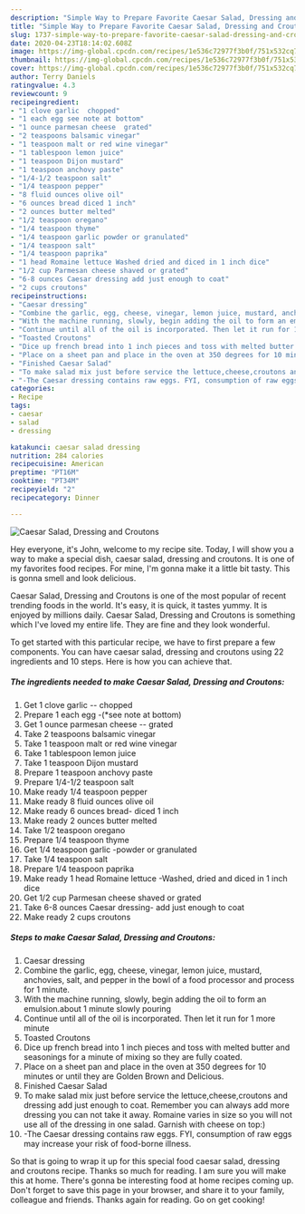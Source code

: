 ```yaml
---
description: "Simple Way to Prepare Favorite Caesar Salad, Dressing and Croutons"
title: "Simple Way to Prepare Favorite Caesar Salad, Dressing and Croutons"
slug: 1737-simple-way-to-prepare-favorite-caesar-salad-dressing-and-croutons
date: 2020-04-23T18:14:02.608Z
image: https://img-global.cpcdn.com/recipes/1e536c72977f3b0f/751x532cq70/caesar-salad-dressing-and-croutons-recipe-main-photo.jpg
thumbnail: https://img-global.cpcdn.com/recipes/1e536c72977f3b0f/751x532cq70/caesar-salad-dressing-and-croutons-recipe-main-photo.jpg
cover: https://img-global.cpcdn.com/recipes/1e536c72977f3b0f/751x532cq70/caesar-salad-dressing-and-croutons-recipe-main-photo.jpg
author: Terry Daniels
ratingvalue: 4.3
reviewcount: 9
recipeingredient:
- "1 clove garlic  chopped"
- "1 each egg see note at bottom"
- "1 ounce parmesan cheese  grated"
- "2 teaspoons balsamic vinegar"
- "1 teaspoon malt or red wine vinegar"
- "1 tablespoon lemon juice"
- "1 teaspoon Dijon mustard"
- "1 teaspoon anchovy paste"
- "1/4-1/2 teaspoon salt"
- "1/4 teaspoon pepper"
- "8 fluid ounces olive oil"
- "6 ounces bread diced 1 inch"
- "2 ounces butter melted"
- "1/2 teaspoon oregano"
- "1/4 teaspoon thyme"
- "1/4 teaspoon garlic powder or granulated"
- "1/4 teaspoon salt"
- "1/4 teaspoon paprika"
- "1 head Romaine lettuce Washed dried and diced in 1 inch dice"
- "1/2 cup Parmesan cheese shaved or grated"
- "6-8 ounces Caesar dressing add just enough to coat"
- "2 cups croutons"
recipeinstructions:
- "Caesar dressing"
- "Combine the garlic, egg, cheese, vinegar, lemon juice, mustard, anchovies, salt, and pepper in the bowl of a food processor and process for 1 minute."
- "With the machine running, slowly, begin adding the oil to form an emulsion.about 1 minute slowly pouring"
- "Continue until all of the oil is incorporated. Then let it run for 1 more minute"
- "Toasted Croutons"
- "Dice up french bread into 1 inch pieces and toss with melted butter and seasonings for a minute of mixing so they are fully coated."
- "Place on a sheet pan and place in the oven at 350 degrees for 10 minutes or until they are Golden Brown and Delicious."
- "Finished Caesar Salad"
- "To make salad mix just before service the lettuce,cheese,croutons and dressing add just enough to coat. Remember you can always add more dressing you can not take it away. Romaine varies in size so you will not use all of the dressing in one salad. Garnish with cheese on top:)"
- "-The Caesar dressing contains raw eggs. FYI, consumption of raw eggs may increase your risk of food-borne illness."
categories:
- Recipe
tags:
- caesar
- salad
- dressing

katakunci: caesar salad dressing 
nutrition: 284 calories
recipecuisine: American
preptime: "PT16M"
cooktime: "PT34M"
recipeyield: "2"
recipecategory: Dinner

---
```



![Caesar Salad, Dressing and Croutons](https://img-global.cpcdn.com/recipes/1e536c72977f3b0f/751x532cq70/caesar-salad-dressing-and-croutons-recipe-main-photo.jpg)

Hey everyone, it's John, welcome to my recipe site. Today, I will show you a way to make a special dish, caesar salad, dressing and croutons. It is one of my favorites food recipes. For mine, I'm gonna make it a little bit tasty. This is gonna smell and look delicious.



Caesar Salad, Dressing and Croutons is one of the most popular of recent trending foods in the world. It's easy, it is quick, it tastes yummy. It is enjoyed by millions daily. Caesar Salad, Dressing and Croutons is something which I've loved my entire life. They are fine and they look wonderful.


To get started with this particular recipe, we have to first prepare a few components. You can have caesar salad, dressing and croutons using 22 ingredients and 10 steps. Here is how you can achieve that.

<!--inarticleads1-->

##### The ingredients needed to make Caesar Salad, Dressing and Croutons:

1. Get 1 clove garlic -- chopped
1. Prepare 1 each egg -(*see note at bottom)
1. Get 1 ounce parmesan cheese -- grated
1. Take 2 teaspoons balsamic vinegar
1. Take 1 teaspoon malt or red wine vinegar
1. Take 1 tablespoon lemon juice
1. Take 1 teaspoon Dijon mustard
1. Prepare 1 teaspoon anchovy paste
1. Prepare 1/4-1/2 teaspoon salt
1. Make ready 1/4 teaspoon pepper
1. Make ready 8 fluid ounces olive oil
1. Make ready 6 ounces bread- diced 1 inch
1. Make ready 2 ounces butter melted
1. Take 1/2 teaspoon oregano
1. Prepare 1/4 teaspoon thyme
1. Get 1/4 teaspoon garlic -powder or granulated
1. Take 1/4 teaspoon salt
1. Prepare 1/4 teaspoon paprika
1. Make ready 1 head Romaine lettuce -Washed, dried and diced in 1 inch dice
1. Get 1/2 cup Parmesan cheese shaved or grated
1. Take 6-8 ounces Caesar dressing- add just enough to coat
1. Make ready 2 cups croutons




<!--inarticleads2-->

##### Steps to make Caesar Salad, Dressing and Croutons:

1. Caesar dressing
1. Combine the garlic, egg, cheese, vinegar, lemon juice, mustard, anchovies, salt, and pepper in the bowl of a food processor and process for 1 minute.
1. With the machine running, slowly, begin adding the oil to form an emulsion.about 1 minute slowly pouring
1. Continue until all of the oil is incorporated. Then let it run for 1 more minute
1. Toasted Croutons
1. Dice up french bread into 1 inch pieces and toss with melted butter and seasonings for a minute of mixing so they are fully coated.
1. Place on a sheet pan and place in the oven at 350 degrees for 10 minutes or until they are Golden Brown and Delicious.
1. Finished Caesar Salad
1. To make salad mix just before service the lettuce,cheese,croutons and dressing add just enough to coat. Remember you can always add more dressing you can not take it away. Romaine varies in size so you will not use all of the dressing in one salad. Garnish with cheese on top:)
1. -The Caesar dressing contains raw eggs. FYI, consumption of raw eggs may increase your risk of food-borne illness.




So that is going to wrap it up for this special food caesar salad, dressing and croutons recipe. Thanks so much for reading. I am sure you will make this at home. There's gonna be interesting food at home recipes coming up. Don't forget to save this page in your browser, and share it to your family, colleague and friends. Thanks again for reading. Go on get cooking!
